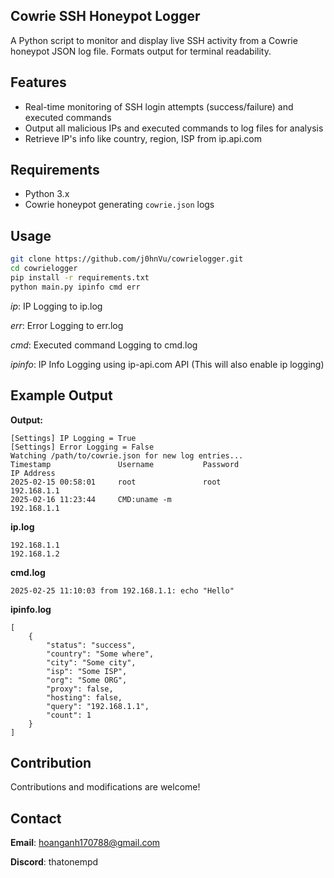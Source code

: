 ## Cowrie SSH Honeypot Logger

A Python script to monitor and display live SSH activity from a Cowrie honeypot JSON log file. Formats output for terminal readability.

## Features
- Real-time monitoring of SSH login attempts (success/failure) and executed commands
- Output all malicious IPs and executed commands to log files for analysis
- Retrieve IP's info like country, region, ISP from ip.api.com

## Requirements
- Python 3.x
- Cowrie honeypot generating `cowrie.json` logs

## Usage
   ```bash
   git clone https://github.com/j0hnVu/cowrielogger.git
   cd cowrielogger
   pip install -r requirements.txt
   python main.py ipinfo cmd err
   ```

   *ip*: IP Logging to ip.log

   *err*: Error Logging to err.log

   *cmd*: Executed command Logging to cmd.log

   *ipinfo*: IP Info Logging using ip-api.com API (This will also enable ip logging)

## Example Output

**Output:**
``` 
[Settings] IP Logging = True
[Settings] Error Logging = False
Watching /path/to/cowrie.json for new log entries...
Timestamp               Username           Password                   IP Address                    
2025-02-15 00:58:01     root               root                       192.168.1.1
2025-02-16 11:23:44     CMD:uname -m                                  192.168.1.1
```

**ip.log**
```
192.168.1.1
192.168.1.2
```

**cmd.log**
```
2025-02-25 11:10:03 from 192.168.1.1: echo "Hello"
```

**ipinfo.log**
```
[
    {
        "status": "success",
        "country": "Some where",
        "city": "Some city",
        "isp": "Some ISP",
        "org": "Some ORG",
        "proxy": false,
        "hosting": false,
        "query": "192.168.1.1",
        "count": 1
    }
]
```


## Contribution
Contributions and modifications are welcome!

## Contact
**Email**: hoanganh170788@gmail.com

**Discord**: thatonempd
